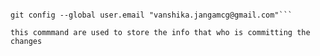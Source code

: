 ```git config --global user.name "vanshika"

git config --global user.email "vanshika.jangamcg@gmail.com"```

this commmand are used to store the info that who is committing the changes 